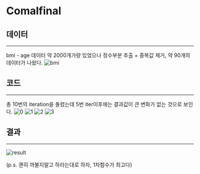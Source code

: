 # Comalfinal

## 데이터
---
bmi - age 데이터
약 2000개가량 있었으나 정수부분 추출 + 중복값 제거, 약 90개의 데이터가 나왔다.
![bmi](https://user-images.githubusercontent.com/62733838/85866442-5a245f80-b802-11ea-80ce-10c17180571c.png)

## 코드
---

총 10번의 iteration을 돌렸는데 5번 iter이후에는 결과값이 큰 변화가 없는 것으로 보인다.
![0](https://user-images.githubusercontent.com/62733838/85866428-5395e800-b802-11ea-8135-25d06e4da725.png)
![1](https://user-images.githubusercontent.com/62733838/85866437-57296f00-b802-11ea-9261-2ef709fa6177.png)
![2](https://user-images.githubusercontent.com/62733838/85866438-585a9c00-b802-11ea-804c-6d9e97ba3ea8.png)
![3](https://user-images.githubusercontent.com/62733838/85866440-58f33280-b802-11ea-8cbb-9ab5d60a70c5.png)



## 결과
---
![result](https://user-images.githubusercontent.com/62733838/85866446-5b558c80-b802-11ea-8504-74329fdfacf7.png)


(p.s. 괜히 까불지말고 하라는대로 하자, 1차함수가 최고다)
